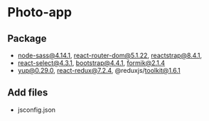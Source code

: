 # Photo-app

## Package

- node-sass@4.14.1, react-router-dom@5.1.22, reactstrap@8.4.1,
- react-select@4.3.1, bootstrap@4.4.1, formik@2.1.4
- yup@0.29.0, react-redux@7.2.4, @reduxjs/toolkit@1.6.1

## Add files

- jsconfig.json
